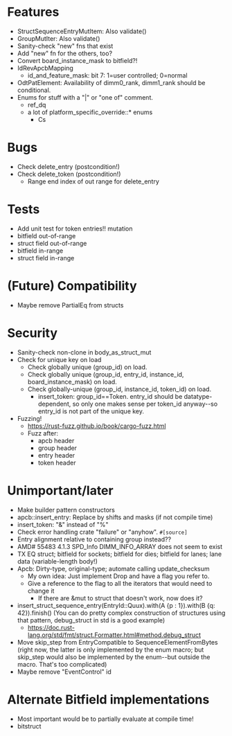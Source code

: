 # Features

* StructSequenceEntryMutItem: Also validate()
* GroupMutIter: Also validate()
* Sanity-check "new" fns that exist
* Add "new" fn for the others, too?
* Convert board_instance_mask to bitfield?!
* IdRevApcbMapping
  * id_and_feature_mask: bit 7: 1=user controlled; 0=normal
* OdtPatElement: Availability of dimm0_rank, dimm1_rank should be conditional.
* Enums for stuff with a "|" or "one of" comment.
  * ref_dq
  * a lot of platform_specific_override::* enums
    * Cs

# Bugs

* Check delete_entry (postcondition!)
* Check delete_token (postcondition!)
  * Range end index of out range for delete_entry

# Tests

* Add unit test for token entries!!  mutation
* bitfield out-of-range
* struct field out-of-range
* bitfield in-range
* struct field in-range

# (Future) Compatibility

* Maybe remove PartialEq from structs

# Security

* Sanity-check non-clone in body_as_struct_mut
* Check for unique key on load
  * Check globally unique (group_id) on load.
  * Check globally unique (group_id, entry_id, instance_id, board_instance_mask) on load.
  * Check globally-unique (group_id, instance_id, token_id) on load.
    * insert_token: group_id==Token.  entry_id should be datatype-dependent, so only one makes sense per token_id anyway--so entry_id is not part of the unique key.
* Fuzzing!
  * https://rust-fuzz.github.io/book/cargo-fuzz.html
  * Fuzz after:
    * apcb header
    * group header
    * entry header
    * token header

# Unimportant/later

* Make builder pattern constructors
* apcb::insert_entry: Replace by shifts and masks (if not compile time)
* insert_token: "&" instead of "%"
* Check error handling crate "failure" or "anyhow". `#[source]`
* Entry alignment relative to containing group instead??
* AMD# 55483 4.1.3 SPD_Info DIMM_INFO_ARRAY does not seem to exist
* TX EQ struct; bitfield for sockets; bitfield for dies; bitfield for lanes; lane data (variable-length body!)
* Apcb: Dirty-type, original-type; automate calling update_checksum
  * My own idea: Just implement Drop and have a flag you refer to.
  * Give a reference to the flag to all the iterators that would need to change it
    * If there are &mut to struct that doesn't work, now does it?
* insert_struct_sequence_entry(EntryId::Quux).with(A {p : 1}).with(B {q: 42}).finish() (You can do pretty complex construction of structures using that pattern, debug_struct in std is a good example)
  * https://doc.rust-lang.org/std/fmt/struct.Formatter.html#method.debug_struct
* Move skip_step from EntryCompatible to SequenceElementFromBytes (right now, the latter is only implemented by the enum macro; but skip_step would also be implemented by the enum--but outside the macro.  That's too complicated)
* Maybe remove "EventControl" id

# Alternate Bitfield implementations

* Most important would be to partially evaluate at compile time!
* bitstruct
